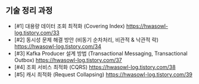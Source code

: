 ## 기술 정리 과정
* [#1] 대용량 데이터 조회 최적화 (Covering Index)
https://hwasowl-log.tistory.com/33
* [#2] 동시성 문제 해결 방안 (비동기 순차처리, 비관적 & 낙관적 락)
https://hwasowl-log.tistory.com/34
* [#3] Kafka Producer 설계 방법 (Transactional Messaging, Transactional Outbox)
https://hwasowl-log.tistory.com/37
* [#4] 조회 서비스 최적화 (CQRS)
https://hwasowl-log.tistory.com/38
* [#5] 캐시 최적화 (Request Collapsing)
https://hwasowl-log.tistory.com/39
